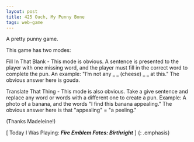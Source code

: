 ```yaml
---
layout: post
title: 425 Ouch, My Punny Bone
tags: web-game
---
```

A pretty punny game.

This game has two modes:

Fill In That Blank - This mode is obvious.  A sentence is presented to the player with one missing word, and the player must fill in the correct word to complete the pun.  An example: "I’m not any _ _ (cheese) _ _ at this."  The obvious answer here is gouda.

Translate That Thing - This mode is also obvious.  Take a give sentence and replace any word or words with a different one to create a pun.  Example: A photo of a banana, and the words "I find this banana appealing."  The obvious answer here is that "appealing" = "a peeling."

(Thanks Madeleine!)

[ Today I Was Playing: ***Fire Emblem Fates: Birthright*** ]
{: .emphasis}